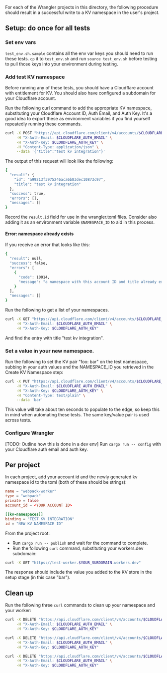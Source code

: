 For each of the Wrangler projects in this directory, the following procedure should result in a successful write to a KV namespace in the user's project.

## Setup: do once for all tests

### Set env vars

`test_env.sh.sample` contains all the env var keys you should need to run these tests. `cp` it to `test_env.sh` and run `source test_env.sh` before testing to pull those keys into your environment during testing.

### Add test KV namespace

Before running any of these tests, you should have a Cloudflare account with entitlement for KV. You should also have configured a subdomain for your Cloudflare account.

Run the following curl command to add the appropriate KV namespace, substituting your Cloudflare Account ID, Auth Email, and Auth Key. It's a good idea to export these as environment variables if you find yourself repeatedly running these commands.

``` sh
curl -X POST "https://api.cloudflare.com/client/v4/accounts/$CLOUDFLARE_ACCOUNT_ID/storage/kv/namespaces" \
     -H "X-Auth-Email: $CLOUDFLARE_AUTH_EMAIL" \
     -H "X-Auth-Key: $CLOUDFLARE_AUTH_KEY" \
     -H "Content-Type: application/json" \
     --data '{"title":"test kv integration"}'
```

The output of this request will look like the following:

``` sh
{
  "result": {
    "id": "a99213f3975246aca6b83dec10873c97",
    "title": "test kv integration"
  },
  "success": true,
  "errors": [],
  "messages": []
}
```

Record the `result.id` field for use in the wrangler.toml files. Consider also adding it as an environment variable `$NAMESPACE_ID` to aid in this process.

#### Error: namespace already exists

If you receive an error that looks like this:

``` sh
{
  "result": null,
  "success": false,
  "errors": [
    {
      "code": 10014,
      "message": "a namespace with this account ID and title already exists"
    }
  ],
  "messages": []
}
```

Run the following to get a list of your namespaces.

``` sh
curl -X GET "https://api.cloudflare.com/client/v4/accounts/$CLOUDFLARE_ACCOUNT_ID/storage/kv/namespaces" \
     -H "X-Auth-Email: $CLOUDFLARE_AUTH_EMAIL" \
     -H "X-Auth-Key: $CLOUDFLARE_AUTH_KEY"
```

And find the entry with title "test kv integration".

### Set a value in your new namespace.

Run the following to set the KV pair "foo: bar" on the test namespace, subbing in your auth values and the NAMESPACE_ID you retrieved in the Create KV Namespace step:

``` sh
curl -X PUT "https://api.cloudflare.com/client/v4/accounts/$CLOUDFLARE_ACCOUNT_ID/storage/kv/namespaces/$NAMESPACE_ID/values/foo" \
     -H "X-Auth-Email: $CLOUDFLARE_AUTH_EMAIL" \
     -H "X-Auth-Key: $CLOUDFLARE_AUTH_KEY" \
     -H "Content-Type: text/plain" \
     --data 'bar'
```

This value will take about ten seconds to populate to the edge, so keep this in mind when automating these tests. The same key/value pair is used across tests.

### Configure Wrangler

[TODO: Outline how this is done in a dev env]
Run `cargo run -- config` with your Cloudflare auth email and auth key.

## Per project

In each project, add your account id and the newly generated kv namespace id to the toml (both of these should be strings):

``` toml
name = "webpack-worker"
type = "webpack"
private = false
account_id = <YOUR ACCOUNT ID>

[[kv-namespaces]]
binding = "TEST_KV_INTEGRATION"
id = "NEW KV NAMESPACE ID"
```

From the project root:

* Run `cargo run -- publish` and wait for the command to complete.
* Run the following `curl` command, substituting your workers.dev subdomain:

``` sh
curl -X GET "https://test-worker.$YOUR_SUBDOMAIN.workers.dev"
```

The response should include the value you added to the KV store in the setup stage (in this case "bar").

## Clean up

Run the following three `curl` commands to clean up your namespace and your worker:

``` sh
curl -X DELETE "https://api.cloudflare.com/client/v4/accounts/$CLOUDFLARE_ACCOUNT_ID/storage/kv/namespaces/$NAMESPACE_ID/values/foo" \
     -H "X-Auth-Email: $CLOUDFLARE_AUTH_EMAIL" \
     -H "X-Auth-Key: $CLOUDFLARE_AUTH_KEY"

curl -X DELETE "https://api.cloudflare.com/client/v4/accounts/$CLOUDFLARE_ACCOUNT_ID/storage/kv/namespaces/$NAMESPACE_ID" \
     -H "X-Auth-Email: $CLOUDFLARE_AUTH_EMAIL" \
     -H "X-Auth-Key: $CLOUDFLARE_AUTH_KEY"

curl -X DELETE "https://api.cloudflare.com/client/v4/accounts/$CLOUDFLARE_ACCOUNT_ID/workers/scripts/$SCRIPT_NAME" \
     -H "X-Auth-Email: $CLOUDFLARE_AUTH_EMAIL" \
     -H "X-Auth-Key: $CLOUDFLARE_AUTH_KEY"
```